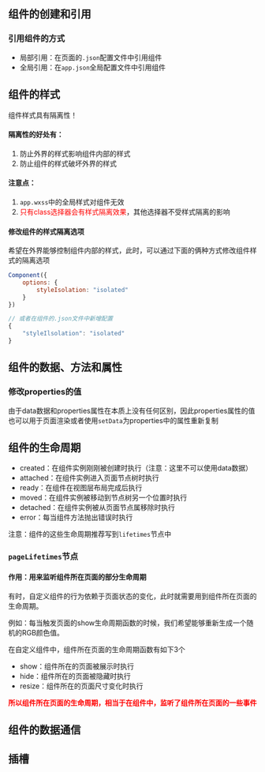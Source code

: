 ## 组件的创建和引用

### 引用组件的方式

* 局部引用：在页面的`.json`配置文件中引用组件
* 全局引用：在`app.json`全局配置文件中引用组件



## 组件的样式

组件样式具有隔离性！

#### 隔离性的好处有：

1. 防止外界的样式影响组件内部的样式
2. 防止组件的样式破坏外界的样式

#### 注意点：

1. `app.wxss`中的全局样式对组件无效
2. <font color=red>只有class选择器会有样式隔离效果</font>，其他选择器不受样式隔离的影响

#### 修改组件的样式隔离选项

希望在外界能够控制组件内部的样式，此时，可以通过下面的俩种方式修改组件样式的隔离选项

```js
Component({
	options: {
		styleIsolation: "isolated"
	}
})

// 或者在组件的.json文件中新增配置
{
	"styleIlsolation": "isolated"
}
```



## 组件的数据、方法和属性

### 修改properties的值

由于data数据和properties属性在本质上没有任何区别，因此properties属性的值也可以用于页面渲染或者使用`setData`为properties中的属性重新复制



## 组件的生命周期

* created：在组件实例刚刚被创建时执行（注意：这里不可以使用data数据）
* attached：在组件实例进入页面节点树时执行
* ready：在组件在视图层布局完成后执行
* moved：在组件实例被移动到节点树另一个位置时执行
* detached：在组件实例被从页面节点属移除时执行
* error：每当组件方法抛出错误时执行

注意：组件的这些生命周期推荐写到`lifetimes`节点中



### `pageLifetimes`节点

#### 作用：用来监听组件所在页面的部分生命周期

有时，自定义组件的行为依赖于页面状态的变化，此时就需要用到组件所在页面的生命周期。

例如：每当触发页面的show生命周期函数的时候，我们希望能够重新生成一个随机的RGB颜色值。

在自定义组件中，组件所在页面的生命周期函数有如下3个

* show：组件所在的页面被展示时执行
* hide：组件所在的页面被隐藏时执行
* resize：组件所在的页面尺寸变化时执行

**<font color=red>所以组件所在页面的生命周期，相当于在组件中，监听了组件所在页面的一些事件</font>**



## 组件的数据通信



## 插槽

